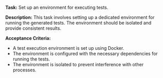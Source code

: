 **Task:** Set up an environment for executing tests.

**Description:**
This task involves setting up a dedicated environment for running the generated tests. The environment should be isolated and provide consistent results.

**Acceptance Criteria:**
- A test execution environment is set up using Docker.
- The environment is configured with the necessary dependencies for running the tests.
- The environment is isolated to prevent interference with other processes.
